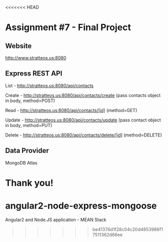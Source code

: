 <<<<<<< HEAD
# Assignment #7 - Final Project

## Website
  http://www.stratteos.us:8080

## Express REST API

  List - http://stratteos.us:8080/api/contacts

  Create - http://stratteos.us:8080/api/contacts/create  (pass contacts object in body,  method=POST)
  
  Read - http://stratteos.us:8080/api/contacts/[id]      (method=GET) 
  
  Update - http://stratteos.us:8080/api/contacts/update  (pass contact object in body, method=PUT)
  
  Delete - http://stratteos.us:8080/api/contacts/delete/[id] (method=DELETE)
  
## Data Provider

  MongoDB Atlas
  

Thank you!
=======
# angular2-node-express-mongoose
Angular2 and Node.JS application - MEAN Stack
>>>>>>> be41376d1f28c04c20d4853986f17511362d66ee
